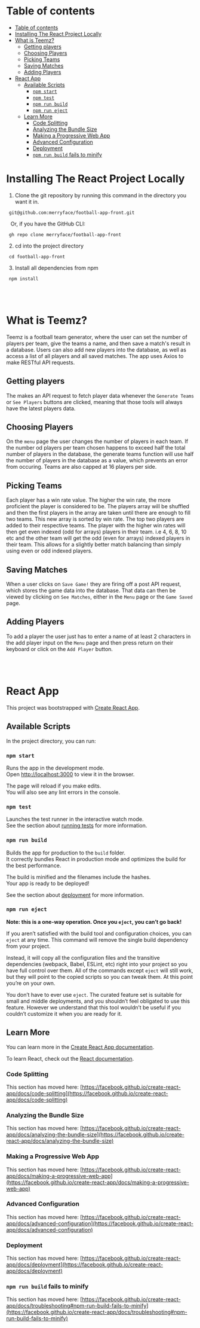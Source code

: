 # Table of contents

- [Table of contents](#table-of-contents)
- [Installing The React Project Locally](#installing-the-react-project-locally)
- [What is Teemz?](#what-is-teemz)
  - [Getting players](#getting-players)
  - [Choosing Players](#choosing-players)
  - [Picking Teams](#picking-teams)
  - [Saving Matches](#saving-matches)
  - [Adding Players](#adding-players)
- [React App](#react-app)
  - [Available Scripts](#available-scripts)
    - [`npm start`](#npm-start)
    - [`npm test`](#npm-test)
    - [`npm run build`](#npm-run-build)
    - [`npm run eject`](#npm-run-eject)
  - [Learn More](#learn-more)
    - [Code Splitting](#code-splitting)
    - [Analyzing the Bundle Size](#analyzing-the-bundle-size)
    - [Making a Progressive Web App](#making-a-progressive-web-app)
    - [Advanced Configuration](#advanced-configuration)
    - [Deployment](#deployment)
    - [`npm run build` fails to minify](#npm-run-build-fails-to-minify)

# Installing The React Project Locally

   1. Clone the git repository by running this command in the directory you want it in.
   
   ```
    git@github.com:merryface/football-app-front.git
   ```

   Or, if you have the GitHub CLI:

   ```
    gh repo clone merryface/football-app-front
   ```


   2. cd into the project directory
   
   ```
    cd football-app-front
   ```

   3. Install all dependencies from npm
   ```
    npm install
   ```

<br>
<br>

# What is Teemz?
Teemz is a football team generator, where the user can set the number of players per team, give the teams a name, and then save a match's result in a database. Users can also add new players into the database, as well as access a list of all players and all saved matches. The app uses Axios to make RESTful API requests.

## Getting players
The makes an API request to fetch player data whenever the `Generate Teams` or `See Players` buttons are clicked, meaning that those tools will always have the latest players data.
## Choosing Players
On the `menu` page the user changes the number of players in each team. If the number od players per team chosen happens to exceed half the total number of players in the database, the generate teams function will use half the number of players in the database as a value, which prevents an error from occuring. Teams are also capped at 16 players per side.

## Picking Teams
Each player has a win rate value. The higher the win rate, the more proficient the player is considered to be. The players array will be shuffled and then the first players in the array are taken until there are enough to fill two teams. This new array is sorted by win rate. The top two players are added to their respective teams. The player with the higher win rates will then get even indexed (odd for arrays) players in their team. i.e 4, 6, 8, 10 etc and the other team will get the odd (even for arrays) indexed players in their team. This allows for a slightly better match balancing than simply using even or odd indexed players.

## Saving Matches
When a user clicks on `Save Game!` they are firing off a post API request, which stores the game data into the database. That data can then be viewed by clicking on `See Matches`, either in the `Menu` page or the `Game Saved` page.
## Adding Players
To add a player the user just has to enter a name of at least 2 characters in the add player input on the `Menu` page and then press return on their keyboard or click on the `Add Player` button.

<br>
<br>






# React App

This project was bootstrapped with [Create React App](https://github.com/facebook/create-react-app).

## Available Scripts

In the project directory, you can run:

### `npm start`

Runs the app in the development mode.\
Open [http://localhost:3000](http://localhost:3000) to view it in the browser.

The page will reload if you make edits.\
You will also see any lint errors in the console.

### `npm test`

Launches the test runner in the interactive watch mode.\
See the section about [running tests](https://facebook.github.io/create-react-app/docs/running-tests) for more information.

### `npm run build`

Builds the app for production to the `build` folder.\
It correctly bundles React in production mode and optimizes the build for the best performance.

The build is minified and the filenames include the hashes.\
Your app is ready to be deployed!

See the section about [deployment](https://facebook.github.io/create-react-app/docs/deployment) for more information.

### `npm run eject`

**Note: this is a one-way operation. Once you `eject`, you can’t go back!**

If you aren’t satisfied with the build tool and configuration choices, you can `eject` at any time. This command will remove the single build dependency from your project.

Instead, it will copy all the configuration files and the transitive dependencies (webpack, Babel, ESLint, etc) right into your project so you have full control over them. All of the commands except `eject` will still work, but they will point to the copied scripts so you can tweak them. At this point you’re on your own.

You don’t have to ever use `eject`. The curated feature set is suitable for small and middle deployments, and you shouldn’t feel obligated to use this feature. However we understand that this tool wouldn’t be useful if you couldn’t customize it when you are ready for it.

## Learn More

You can learn more in the [Create React App documentation](https://facebook.github.io/create-react-app/docs/getting-started).

To learn React, check out the [React documentation](https://reactjs.org/).

### Code Splitting

This section has moved here: [https://facebook.github.io/create-react-app/docs/code-splitting](https://facebook.github.io/create-react-app/docs/code-splitting)

### Analyzing the Bundle Size

This section has moved here: [https://facebook.github.io/create-react-app/docs/analyzing-the-bundle-size](https://facebook.github.io/create-react-app/docs/analyzing-the-bundle-size)

### Making a Progressive Web App

This section has moved here: [https://facebook.github.io/create-react-app/docs/making-a-progressive-web-app](https://facebook.github.io/create-react-app/docs/making-a-progressive-web-app)

### Advanced Configuration

This section has moved here: [https://facebook.github.io/create-react-app/docs/advanced-configuration](https://facebook.github.io/create-react-app/docs/advanced-configuration)

### Deployment

This section has moved here: [https://facebook.github.io/create-react-app/docs/deployment](https://facebook.github.io/create-react-app/docs/deployment)

### `npm run build` fails to minify

This section has moved here: [https://facebook.github.io/create-react-app/docs/troubleshooting#npm-run-build-fails-to-minify](https://facebook.github.io/create-react-app/docs/troubleshooting#npm-run-build-fails-to-minify)
